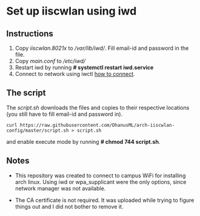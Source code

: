 # Set up iiscwlan using iwd

## Instructions
1. Copy *iiscwlan.8021x* to */var/lib/iwd/*. Fill email-id and password in the file.
2. Copy *main.conf* to */etc/iwd/*
3. Restart iwd by running **# systemctl restart iwd.service**
4. Connect to network using iwctl [how to connect](https://wiki.archlinux.org/title/Iwd#Connect_to_a_network).

## The script
The *script.sh* downloads the files and copies to their respective locations (you still have to fill email-id
and password in).
```
curl https://raw.githubusercontent.com/DhanusML/arch-iiscwlan-config/master/script.sh > script.sh
```
and enable execute mode by running **# chmod 744 script.sh**.


## Notes
* This repository was created to connect to campus WiFi for installing arch linux. Using iwd or wpa\_supplicant
were the only options, since network manager was not available.

* The CA certificate is not required. It was uploaded while trying to figure things out and I did not
bother to remove it.

